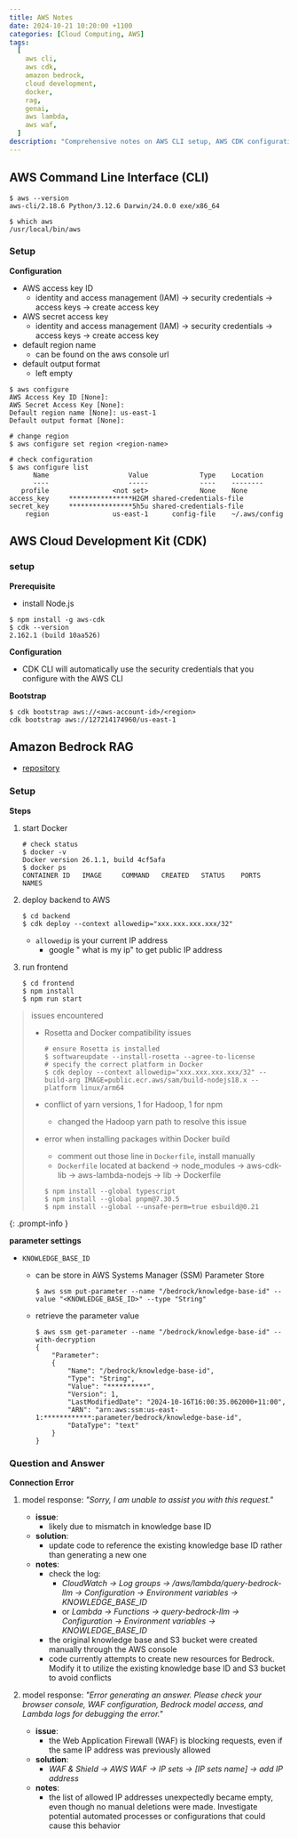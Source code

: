 ```yaml
---
title: AWS Notes
date: 2024-10-21 10:20:00 +1100
categories: [Cloud Computing, AWS]
tags:
  [
    aws cli,
    aws cdk,
    amazon bedrock,
    cloud development,
    docker,
    rag,
    genai,
    aws lambda,
    aws waf,
  ]
description: "Comprehensive notes on AWS CLI setup, AWS CDK configuration, and deploying Amazon Bedrock RAG using Docker. Includes troubleshooting tips and example commands."
---
```


## AWS Command Line Interface (CLI)

```shell
$ aws --version
aws-cli/2.18.6 Python/3.12.6 Darwin/24.0.0 exe/x86_64

$ which aws
/usr/local/bin/aws
```

### Setup

**Configuration**

- AWS access key ID
  - identity and access management (IAM) -> security credentials -> access keys -> create access key
- AWS secret access key
  - identity and access management (IAM) -> security credentials -> access keys -> create access key
- default region name
  - can be found on the aws console url
- default output format
  - left empty

```shell
$ aws configure
AWS Access Key ID [None]:
AWS Secret Access Key [None]:
Default region name [None]: us-east-1
Default output format [None]:

# change region
$ aws configure set region <region-name>

# check configuration
$ aws configure list
      Name                    Value             Type    Location
      ----                    -----             ----    --------
   profile                <not set>             None    None
access_key     ****************H2GM shared-credentials-file
secret_key     ****************5h5u shared-credentials-file
    region                us-east-1      config-file    ~/.aws/config
```

## AWS Cloud Development Kit (CDK)

### setup

**Prerequisite**

- install Node.js

```shell
$ npm install -g aws-cdk
$ cdk --version
2.162.1 (build 10aa526)
```

**Configuration**

- CDK CLI will automatically use the security credentials that you configure with the AWS CLI

**Bootstrap**

```shell
$ cdk bootstrap aws://<aws-account-id>/<region>
cdk bootstrap aws://127214174960/us-east-1
```

## Amazon Bedrock RAG

- [repository](https://github.com/aws-samples/amazon-bedrock-rag/tree/main?tab=readme-ov-file)

### Setup

**Steps**

1. start Docker

   ```shell
   # check status
   $ docker -v
   Docker version 26.1.1, build 4cf5afa
   $ docker ps
   CONTAINER ID   IMAGE     COMMAND   CREATED   STATUS    PORTS     NAMES
   ```

2. deploy backend to AWS

   ```shell
   $ cd backend
   $ cdk deploy --context allowedip="xxx.xxx.xxx.xxx/32"
   ```

   - `allowedip` is your current IP address
     - google " what is my ip" to get public IP address

3. run frontend

   ```shell
   $ cd frontend
   $ npm install
   $ npm run start
   ```

> issues encountered
>
> - Rosetta and Docker compatibility issues
>   ```shell
>   # ensure Rosetta is installed
>   $ softwareupdate --install-rosetta --agree-to-license
>   # specify the correct platform in Docker
>   $ cdk deploy --context allowedip="xxx.xxx.xxx.xxx/32" --build-arg IMAGE=public.ecr.aws/sam/build-nodejs18.x --platform linux/arm64
>   ```
> - conflict of yarn versions, 1 for Hadoop, 1 for npm
>   - changed the Hadoop yarn path to resolve this issue
> - error when installing packages within Docker build
>
>   - comment out those line in `Dockerfile`, install manually
>   - `Dockerfile` located at backend -> node_modules -> aws-cdk-lib -> aws-lambda-nodejs -> lib -> Dockerfile
>
>   ```shell
>   $ npm install --global typescript
>   $ npm install --global pnpm@7.30.5
>   $ npm install --global --unsafe-perm=true esbuild@0.21
>   ```
{: .prompt-info }

**parameter settings**

- `KNOWLEDGE_BASE_ID`

  - can be store in AWS Systems Manager (SSM) Parameter Store

    ```shell
    $ aws ssm put-parameter --name "/bedrock/knowledge-base-id" --value "<KNOWLEDGE_BASE_ID>" --type "String"
    ```

  - retrieve the parameter value

    ```shell
    $ aws ssm get-parameter --name "/bedrock/knowledge-base-id" --with-decryption
    {
        "Parameter":
        {
            "Name": "/bedrock/knowledge-base-id",
            "Type": "String",
            "Value": "**********",
            "Version": 1,
            "LastModifiedDate": "2024-10-16T16:00:35.062000+11:00",
            "ARN": "arn:aws:ssm:us-east-1:************:parameter/bedrock/knowledge-base-id",
            "DataType": "text"
        }
    }
    ```

### Question and Answer

**Connection Error**

1. model response: _"Sorry, I am unable to assist you with this request."_

   - **issue**:
     - likely due to mismatch in knowledge base ID
   - **solution**:
     - update code to reference the existing knowledge base ID rather than generating a new one
   - **notes**:
     - check the log:
       - _CloudWatch -> Log groups -> /aws/lambda/query-bedrock-llm -> Configuration -> Environment variables -> KNOWLEDGE_BASE_ID_
       - or _Lambda -> Functions -> query-bedrock-llm -> Configuration -> Environment variables -> KNOWLEDGE_BASE_ID_
     - the original knowledge base and S3 bucket were created manually through the AWS console
     - code currently attempts to create new resources for Bedrock. Modify it to utilize the existing knowledge base ID and S3 bucket to avoid conflicts

2. model response: _"Error generating an answer. Please check your browser console, WAF configuration, Bedrock model access, and Lambda logs for debugging the error."_

   - **issue**:
     - the Web Application Firewall (WAF) is blocking requests, even if the same IP address was previously allowed
   - **solution**:
     - _WAF & Shield -> AWS WAF -> IP sets -> [IP sets name] -> add IP address_
   - **notes**:
     - the list of allowed IP addresses unexpectedly became empty, even though no manual deletions were made. Investigate potential automated processes or configurations that could cause this behavior
